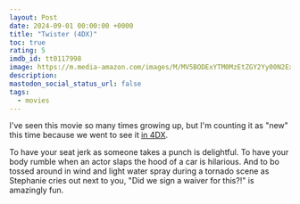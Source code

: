 ```yaml
---
layout: Post
date: 2024-09-01 00:00:00 +0000
title: "Twister (4DX)"
toc: true
rating: 5
imdb_id: tt0117998
image: https://m.media-amazon.com/images/M/MV5BODExYTM0MzEtZGY2Yy00N2ExLTkwZjItNGYzYTRmMWZlOGEzXkEyXkFqcGdeQXVyNDk3NzU2MTQ@._V1_SX300.jpg
description: 
mastodon_social_status_url: false
tags: 
  - movies
---
```




I've seen this movie so many times growing up, but I'm counting it as "new" this time because we went to see it [in 4DX](https://www.regmovies.com/4dx).

To have your seat jerk as someone takes a punch is delightful. To have your body rumble when an actor slaps the hood of a car is hilarious. And to bo tossed around in wind and light water spray during a tornado scene as Stephanie cries out next to you, "Did we sign a waiver for this?!" is amazingly fun.
